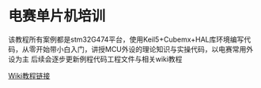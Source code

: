 # 电赛单片机培训
  该教程所有案例都是stm32G474平台，使用Keil5+Cubemx+HAL库环境编写代码，从零开始带小白入门，讲授MCU外设的理论知识与实操代码，以电赛常用外设为主
  后续会逐步更新例程代码工程文件与相关wiki教程

[Wiki教程链接]([https://github.com/MisakaLoveEcho/Electric-race-microcontroller-training/wiki/Getting-Started](https://github.com/MisakaLoveEcho/Electric-race-microcontroller-training/wiki))
